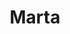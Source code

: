 ---
title:  "Marta"
address: "30 McLachlan Ave, Rushcutters Bay, NSW 2010"
voucher_link: "https://marta.com.au/gift-card/"
image: "https://marta.com.au/wp-content/uploads/2017/09/slide1-1-3.jpg"
---